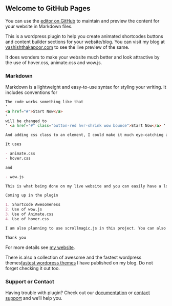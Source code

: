 ## Welcome to GitHub Pages

You can use the [editor on GitHub](https://github.com/vashishthakapoor/animated-shortcodes/edit/master/index.md) to maintain and preview the content for your website in Markdown files.

This is a wordpress plugin to help you create animated shortcodes buttons and content builder sections for your website/blog. You can visit my blog at [vashishthakapoor.com](https://vashishthakapoor.com) to see the live preview of the same. 

It does wonders to make your website much better and look attractive by the use of hover.css, animate.css and wow.js.

### Markdown

Markdown is a lightweight and easy-to-use syntax for styling your writing. It includes conventions for

```markdown
The code works something like that
'
<a href="#">Start Now</a>
'
will be changed to 
' <a href="#" class="button-red hvr-shrink wow bounce">Start Now</a> '

And adding css class to an element, I could make it much eye-catching and beautiful. Specially for WordPress.

It uses

- animate.css
- hover.css

and 

- wow.js

This is what being done on my live website and you can easily have a look at it.

Coming up in the plugin

1. Shortcode Awesomeness
2. Use of wow.js
3. Use of Animate.css
4. Use of hover.css

I am also planning to use scrollmagic.js in this project. You can also contribute to this project. 

Thank you
```

For more details see [my website](https://vashishthakapoor.com/animated-shortcodes/).

There is also a collection of awesome and the fastest wordpress themes[fastest wordpress themes](https://vashishthakapoor.com/fastest-wordpress-themes/) I have published on my blog. Do not forget checking it out too.

### Support or Contact

Having trouble with plugin? Check out our [documentation](https://vashishthakapoor.com/) or [contact support](https://github.com/contact) and we’ll help you.
